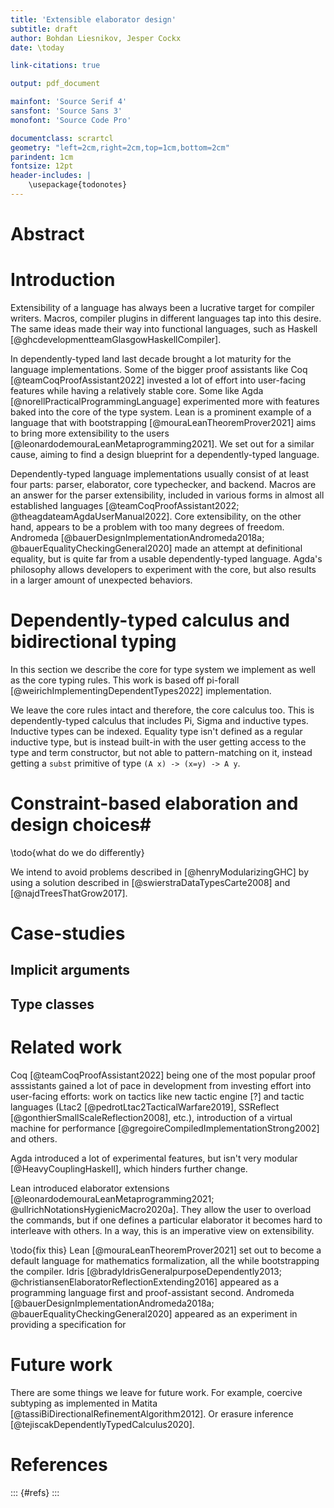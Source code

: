```yaml
---
title: 'Extensible elaborator design'
subtitle: draft
author: Bohdan Liesnikov, Jesper Cockx
date: \today

link-citations: true

output: pdf_document

mainfont: 'Source Serif 4'
sansfont: 'Source Sans 3'
monofont: 'Source Code Pro'

documentclass: scrartcl
geometry: "left=2cm,right=2cm,top=1cm,bottom=2cm"
parindent: 1cm
fontsize: 12pt
header-includes: |
    \usepackage{todonotes}
---
```


# Abstract #



# Introduction #

Extensibility of a language has always been a lucrative target for compiler writers.
Macros, compiler plugins in different languages tap into this desire.
The same ideas made their way into functional languages, such as Haskell [@ghcdevelopmentteamGlasgowHaskellCompiler].

In dependently-typed land last decade brought a lot maturity for the language implementations.
Some of the bigger proof assistants like Coq [@teamCoqProofAssistant2022] invested a lot of effort into user-facing features while having a relatively stable core.
Some like Agda [@norellPracticalProgrammingLanguage] experimented more with features baked into the core of the type system.
Lean is a prominent example of a language that with bootstrapping [@mouraLeanTheoremProver2021] aims to bring more extensibility to the users [@leonardodemouraLeanMetaprogramming2021].
We set out for a similar cause, aiming to find a design blueprint for a dependently-typed language.

Dependently-typed language implementations usually consist of at least four parts:
parser, elaborator, core typechecker, and backend.
Macros are an answer for the parser extensibility, included in various forms in almost all established languages [@teamCoqProofAssistant2022; @theagdateamAgdaUserManual2022].
Core extensibility, on the other hand, appears to be a problem with too many degrees of freedom.
Andromeda [@bauerDesignImplementationAndromeda2018a; @bauerEqualityCheckingGeneral2020] made an attempt at definitional equality, but is quite far from a usable dependently-typed language.
Agda's philosophy allows developers to experiment with the core, but also results in a larger amount of unexpected behaviors.

# Dependently-typed calculus and bidirectional typing #

In this section we describe the core for type system we implement as well as the core typing rules.
This work is based off pi-forall [@weirichImplementingDependentTypes2022] implementation.

We leave the core rules intact and therefore, the core calculus too.
This is dependently-typed calculus that includes Pi, Sigma and inductive types.
Inductive types can be indexed.
Equality type isn't defined as a regular inductive type, but is instead built-in with the user getting access to the type and term constructor, but not able to pattern-matching on it, instead getting a `subst` primitive of type `(A x) -> (x=y) -> A y`.

# Constraint-based elaboration and design choices#

\todo{what do we do differently}

We intend to avoid problems described in [@henryModularizingGHC] by using a solution described in [@swierstraDataTypesCarte2008] and [@najdTreesThatGrow2017].



# Case-studies #

## Implicit arguments ##

## Type classes ##

# Related work #

Coq [@teamCoqProofAssistant2022] being one of the most popular proof asssistants gained a lot of pace in development from investing effort into user-facing efforts: work on tactics like new tactic engine [?] and tactic languages (Ltac2 [@pedrotLtac2TacticalWarfare2019], SSReflect [@gonthierSmallScaleReflection2008], etc.), introduction of a virtual machine for performance [@gregoireCompiledImplementationStrong2002] and others.

Agda introduced a lot of experimental features, but isn't very modular [@HeavyCouplingHaskell], which hinders further change.

Lean introduced elaborator extensions [@leonardodemouraLeanMetaprogramming2021; @ullrichNotationsHygienicMacro2020a].
They allow the user to overload the commands, but if one defines a particular elaborator it becomes hard to interleave with others.
In a way, this is an imperative view on extensibility.



\todo{fix this}
Lean [@mouraLeanTheoremProver2021] set out to become a default language for mathematics formalization, all the while bootstrapping the compiler.
Idris [@bradyIdrisGeneralpurposeDependently2013; @christiansenElaboratorReflectionExtending2016] appeared as a programming language first and proof-assistant second. Andromeda [@bauerDesignImplementationAndromeda2018a; @bauerEqualityCheckingGeneral2020] appeared as an experiment in providing a specification for

# Future work #



There are some things we leave for future work.
For example, coercive subtyping as implemented in Matita [@tassiBiDirectionalRefinementAlgorithm2012].
Or erasure inference [@tejiscakDependentlyTypedCalculus2020].

# References #

::: {#refs}
:::

<!---
Local Variables:
eval: (progn (olivetti-mode 't) (flyspell-mode 't)) ;; because it looks better this way!
reftex-default-bibliography: ("/home/bohdan/delft/extended-elab/paper/bib.bib") ;; add reftex support
End:
-->
